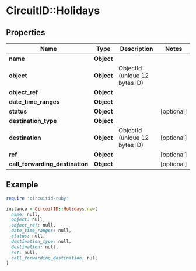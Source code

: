 # CircuitID::Holidays

## Properties

| Name | Type | Description | Notes |
| ---- | ---- | ----------- | ----- |
| **name** | **Object** |  |  |
| **object** | **Object** | ObjectId (unique 12 bytes ID) |  |
| **object_ref** | **Object** |  |  |
| **date_time_ranges** | **Object** |  |  |
| **status** | **Object** |  | [optional] |
| **destination_type** | **Object** |  |  |
| **destination** | **Object** | ObjectId (unique 12 bytes ID) | [optional] |
| **ref** | **Object** |  | [optional] |
| **call_forwarding_destination** | **Object** |  | [optional] |

## Example

```ruby
require 'circuitid-ruby'

instance = CircuitID::Holidays.new(
  name: null,
  object: null,
  object_ref: null,
  date_time_ranges: null,
  status: null,
  destination_type: null,
  destination: null,
  ref: null,
  call_forwarding_destination: null
)
```

